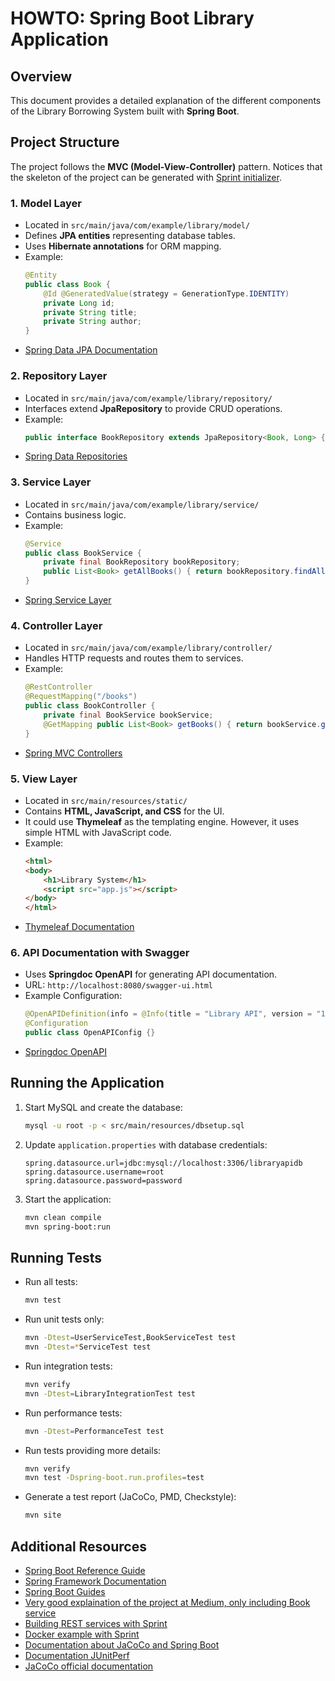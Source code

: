 # HOWTO: Spring Boot Library Application

## Overview

This document provides a detailed explanation of the different components of the Library Borrowing System built with **Spring Boot**.

## Project Structure

The project follows the **MVC (Model-View-Controller)** pattern. Notices that the skeleton of the project can be generated with [Sprint initializer](https://start.spring.io/).


### 1. Model Layer

- Located in `src/main/java/com/example/library/model/`
- Defines **JPA entities** representing database tables.
- Uses **Hibernate annotations** for ORM mapping.
- Example:
  ```java
  @Entity
  public class Book {
      @Id @GeneratedValue(strategy = GenerationType.IDENTITY)
      private Long id;
      private String title;
      private String author;
  }
  ```
- [Spring Data JPA Documentation](https://docs.spring.io/spring-data/jpa/docs/current/reference/html/)

### 2. Repository Layer

- Located in `src/main/java/com/example/library/repository/`
- Interfaces extend **JpaRepository** to provide CRUD operations.
- Example:
  ```java
  public interface BookRepository extends JpaRepository<Book, Long> {}
  ```
- [Spring Data Repositories](https://docs.spring.io/spring-data/jpa/docs/current/reference/html/#repositories)

### 3. Service Layer

- Located in `src/main/java/com/example/library/service/`
- Contains business logic.
- Example:
  ```java
  @Service
  public class BookService {
      private final BookRepository bookRepository;
      public List<Book> getAllBooks() { return bookRepository.findAll(); }
  }
  ```
- [Spring Service Layer](https://docs.spring.io/spring-framework/docs/current/reference/html/core.html#beans)

### 4. Controller Layer

- Located in `src/main/java/com/example/library/controller/`
- Handles HTTP requests and routes them to services.
- Example:
  ```java
  @RestController
  @RequestMapping("/books")
  public class BookController {
      private final BookService bookService;
      @GetMapping public List<Book> getBooks() { return bookService.getAllBooks(); }
  }
  ```
- [Spring MVC Controllers](https://docs.spring.io/spring-framework/docs/current/reference/html/web.html#mvc)

### 5. View Layer

- Located in `src/main/resources/static/`
- Contains **HTML, JavaScript, and CSS** for the UI.
- It could use **Thymeleaf** as the templating engine. However, it uses simple HTML with JavaScript code. 
- Example:
  ```html
  <html>
  <body>
      <h1>Library System</h1>
      <script src="app.js"></script>
  </body>
  </html>
  ```
- [Thymeleaf Documentation](https://www.thymeleaf.org/doc/tutorials/3.0/usingthymeleaf.html)

### 6. API Documentation with Swagger

- Uses **Springdoc OpenAPI** for generating API documentation.
- URL: `http://localhost:8080/swagger-ui.html`
- Example Configuration:
  ```java
  @OpenAPIDefinition(info = @Info(title = "Library API", version = "1.0"))
  @Configuration
  public class OpenAPIConfig {}
  ```
- [Springdoc OpenAPI](https://springdoc.org/)

## Running the Application

1. Start MySQL and create the database:
   ```sh
   mysql -u root -p < src/main/resources/dbsetup.sql
   ```
2. Update `application.properties` with database credentials:
   ```properties
   spring.datasource.url=jdbc:mysql://localhost:3306/libraryapidb
   spring.datasource.username=root
   spring.datasource.password=password
   ```
3. Start the application:
   ```sh
   mvn clean compile
   mvn spring-boot:run
   ```

## Running Tests

- Run all tests:
  ```sh
  mvn test
  ```
- Run unit tests only:
  ```sh
  mvn -Dtest=UserServiceTest,BookServiceTest test
  mvn -Dtest=*ServiceTest test
  ```
- Run integration tests:
  ```sh
  mvn verify
  mvn -Dtest=LibraryIntegrationTest test
  ```

- Run performance tests:
  ```sh
  mvn -Dtest=PerformanceTest test
  ```
- Run tests providing more details:
  ```sh
  mvn verify
  mvn test -Dspring-boot.run.profiles=test
  ```
- Generate a test report (JaCoCo, PMD, Checkstyle):
  ```sh
  mvn site
  ```

## Additional Resources

- [Spring Boot Reference Guide](https://docs.spring.io/spring-boot/docs/current/reference/html/)
- [Spring Framework Documentation](https://docs.spring.io/spring-framework/docs/current/reference/html/)
- [Spring Boot Guides](https://spring.io/guides)
- [Very good explaination of the project at Medium, only including Book service](https://medium.com/@pratik.941/building-rest-api-using-spring-boot-a-comprehensive-guide-3e9b6d7a8951) 
- [Building REST services with Sprint](https://spring.io/guides/tutorials/rest)
- [Docker example with Sprint](https://medium.com/@yunuseulucay/end-to-end-spring-boot-with-mysql-and-docker-2c42a6e036c0)
- [Documentation about JaCoCo and Spring Boot](https://medium.com/@truongbui95/jacoco-code-coverage-with-spring-boot-835af8debc68)
- [Documentation JUnitPerf](https://noconnor.github.io/JUnitPerf/docs/junit5.html)
- [JaCoCo official documentation](https://www.jacoco.org/jacoco/trunk/index.html)

